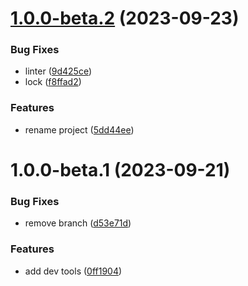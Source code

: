 # [1.0.0-beta.2](https://github.com/eavam/chekup-pack/compare/v1.0.0-beta.1...v1.0.0-beta.2) (2023-09-23)

### Bug Fixes

- linter ([9d425ce](https://github.com/eavam/chekup-pack/commit/9d425cedca72c6391c6e212e7657ce9cfecf5c8b))
- lock ([f8ffad2](https://github.com/eavam/chekup-pack/commit/f8ffad2ea1bac77fc11eeefba02e315134b4a915))

### Features

- rename project ([5dd44ee](https://github.com/eavam/chekup-pack/commit/5dd44ee3ea47f781fced780888d5dacb66ac7ffa))

# 1.0.0-beta.1 (2023-09-21)

### Bug Fixes

- remove branch ([d53e71d](https://github.com/eavam/chekup-pack/commit/d53e71de0ca47cadc3b3d3d3fc769b0de01e6272))

### Features

- add dev tools ([0ff1904](https://github.com/eavam/chekup-pack/commit/0ff19041ec79f8e04e6df78bcd704de2384efca9))

